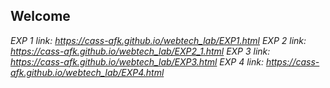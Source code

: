 ## Welcome 

*EXP 1 link: https://cass-afk.github.io/webtech_lab/EXP1.html*
*EXP 2 link: https://cass-afk.github.io/webtech_lab/EXP2_1.html*
*EXP 3 link: https://cass-afk.github.io/webtech_lab/EXP3.html*
*EXP 4 link: https://cass-afk.github.io/webtech_lab/EXP4.html*
